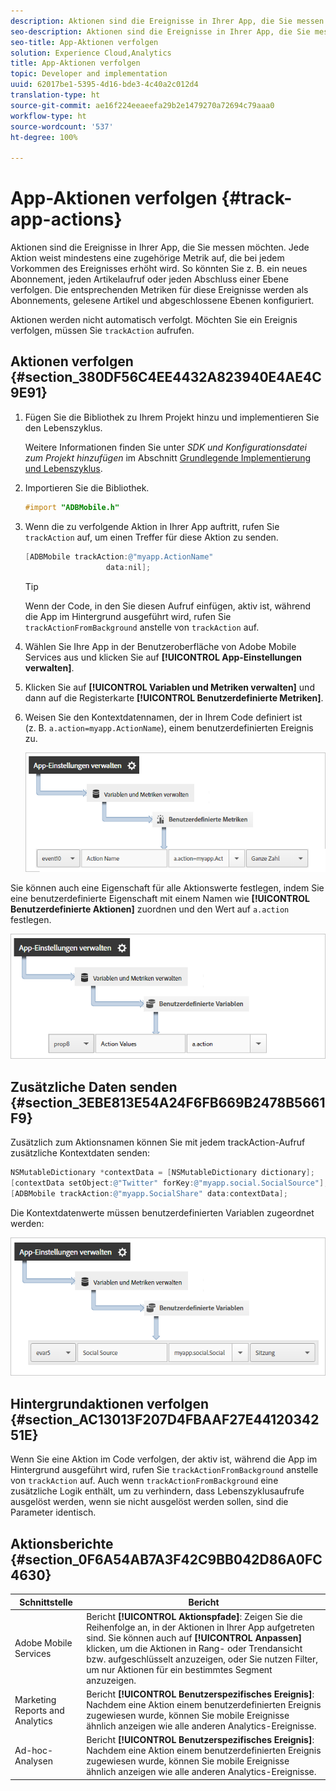 ```yaml
---
description: Aktionen sind die Ereignisse in Ihrer App, die Sie messen möchten. Jede Aktion weist mindestens eine zugehörige Metrik auf, die bei jedem Vorkommen des Ereignisses erhöht wird. So könnten Sie z. B. ein neues Abonnement, jeden Artikelaufruf oder jeden Abschluss einer Ebene verfolgen. Die entsprechenden Metriken für diese Ereignisse werden als Abonnements, gelesene Artikel und abgeschlossene Ebenen konfiguriert.
seo-description: Aktionen sind die Ereignisse in Ihrer App, die Sie messen möchten. Jede Aktion weist mindestens eine zugehörige Metrik auf, die bei jedem Vorkommen des Ereignisses erhöht wird. So könnten Sie z. B. ein neues Abonnement, jeden Artikelaufruf oder jeden Abschluss einer Ebene verfolgen. Die entsprechenden Metriken für diese Ereignisse werden als Abonnements, gelesene Artikel und abgeschlossene Ebenen konfiguriert.
seo-title: App-Aktionen verfolgen
solution: Experience Cloud,Analytics
title: App-Aktionen verfolgen
topic: Developer and implementation
uuid: 62017be1-5395-4d16-bde3-4c40a2c012d4
translation-type: ht
source-git-commit: ae16f224eeaeefa29b2e1479270a72694c79aaa0
workflow-type: ht
source-wordcount: '537'
ht-degree: 100%

---
```



# App-Aktionen verfolgen {#track-app-actions}

Aktionen sind die Ereignisse in Ihrer App, die Sie messen möchten. Jede Aktion weist mindestens eine zugehörige Metrik auf, die bei jedem Vorkommen des Ereignisses erhöht wird. So könnten Sie z. B. ein neues Abonnement, jeden Artikelaufruf oder jeden Abschluss einer Ebene verfolgen. Die entsprechenden Metriken für diese Ereignisse werden als Abonnements, gelesene Artikel und abgeschlossene Ebenen konfiguriert.

Aktionen werden nicht automatisch verfolgt. Möchten Sie ein Ereignis verfolgen, müssen Sie `trackAction` aufrufen.

## Aktionen verfolgen {#section_380DF56C4EE4432A823940E4AE4C9E91}

1. Fügen Sie die Bibliothek zu Ihrem Projekt hinzu und implementieren Sie den Lebenszyklus.

   Weitere Informationen finden Sie unter *SDK und Konfigurationsdatei zum Projekt hinzufügen* im Abschnitt [Grundlegende Implementierung und Lebenszyklus](/help/ios/getting-started/dev-qs.md).
1. Importieren Sie die Bibliothek.

   ```objective-c
   #import "ADBMobile.h"
   ```

1. Wenn die zu verfolgende Aktion in Ihrer App auftritt, rufen Sie `trackAction` auf, um einen Treffer für diese Aktion zu senden.

   ```objective-c
   [ADBMobile trackAction:@"myapp.ActionName"  
                     data:nil];
   ```

   >[!TIP]
   >
   >Wenn der Code, in den Sie diesen Aufruf einfügen, aktiv ist, während die App im Hintergrund ausgeführt wird, rufen Sie `trackActionFromBackground` anstelle von `trackAction` auf.

1. Wählen Sie Ihre App in der Benutzeroberfläche von Adobe Mobile Services aus und klicken Sie auf **[!UICONTROL App-Einstellungen verwalten]**.

1. Klicken Sie auf **[!UICONTROL Variablen und Metriken verwalten]** und dann auf die Registerkarte **[!UICONTROL Benutzerdefinierte Metriken]**.

1. Weisen Sie den Kontextdatennamen, der in Ihrem Code definiert ist (z. B. `a.action=myapp.ActionName`), einem benutzerdefinierten Ereignis zu.

   ![](assets/map-event-context-data.png)

Sie können auch eine Eigenschaft für alle Aktionswerte festlegen, indem Sie eine benutzerdefinierte Eigenschaft mit einem Namen wie **[!UICONTROL Benutzerdefinierte Aktionen]** zuordnen und den Wert auf `a.action` festlegen.

![](assets/map-custom-prop.png)

## Zusätzliche Daten senden {#section_3EBE813E54A24F6FB669B2478B5661F9}

Zusätzlich zum Aktionsnamen können Sie mit jedem trackAction-Aufruf zusätzliche Kontextdaten senden:

```objective-c
NSMutableDictionary *contextData = [NSMutableDictionary dictionary]; 
[contextData setObject:@"Twitter" forKey:@"myapp.social.SocialSource"]; 
[ADBMobile trackAction:@"myapp.SocialShare" data:contextData];
```

Die Kontextdatenwerte müssen benutzerdefinierten Variablen zugeordnet werden:

![](assets/map-variable-context-action.png)

## Hintergrundaktionen verfolgen {#section_AC13013F207D4FBAAF27E4412034251E}

Wenn Sie eine Aktion im Code verfolgen, der aktiv ist, während die App im Hintergrund ausgeführt wird, rufen Sie `trackActionFromBackground` anstelle von `trackAction` auf. Auch wenn `trackActionFromBackground` eine zusätzliche Logik enthält, um zu verhindern, dass Lebenszyklusaufrufe ausgelöst werden, wenn sie nicht ausgelöst werden sollen, sind die Parameter identisch.

## Aktionsberichte {#section_0F6A54AB7A3F42C9BB042D86A0FC4630}

| Schnittstelle | Bericht |
|--- |--- |
| Adobe Mobile Services | Bericht **[!UICONTROL Aktionspfade]**: Zeigen Sie die Reihenfolge an, in der Aktionen in Ihrer App aufgetreten sind. Sie können auch auf **[!UICONTROL Anpassen]** klicken, um die Aktionen in Rang- oder Trendansicht bzw. aufgeschlüsselt anzuzeigen, oder Sie nutzen Filter, um nur Aktionen für ein bestimmtes Segment anzuzeigen. |
| Marketing Reports and Analytics | Bericht **[!UICONTROL Benutzerspezifisches Ereignis]**:  Nachdem eine Aktion einem benutzerdefinierten Ereignis zugewiesen wurde, können Sie mobile Ereignisse ähnlich anzeigen wie alle anderen Analytics-Ereignisse. |
| Ad-hoc-Analysen | Bericht **[!UICONTROL Benutzerspezifisches Ereignis]**: Nachdem eine Aktion einem benutzerdefinierten Ereignis zugewiesen wurde, können Sie mobile Ereignisse ähnlich anzeigen wie alle anderen Analytics-Ereignisse. |